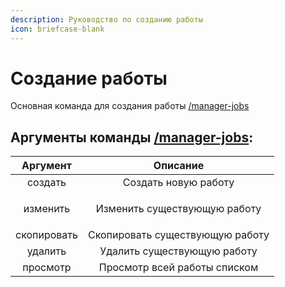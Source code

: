 ```yaml
---
description: Руководство по созданию работы
icon: briefcase-blank
---
```


# Создание работы

Основная команда для создания работы [/manager-jobs](../commands/admins.md)

## Аргументы команды [/manager-jobs](../commands/admins.md):

|   Аргумент  |                 Описание                |
| :---------: | :-------------------------------------: |
|   создать   |           Создать новую работу          |
|   изменить  | <p>Изменить существующую работу<br></p> |
| скопировать |     Скопировать существующую работу     |
|   удалить   |       Удалить существующую работу       |
|   просмотр  |       Просмотр всей работы списком      |
